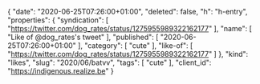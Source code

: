 {
  "date": "2020-06-25T07:26:00+01:00",
  "deleted": false,
  "h": "h-entry",
  "properties": {
    "syndication": [
      "https://twitter.com/dog_rates/status/1275955989322162177"
    ],
    "name": [
      "Like of @dog_rates's tweet"
    ],
    "published": [
      "2020-06-25T07:26:00+01:00"
    ],
    "category": [
      "cute"
    ],
    "like-of": [
      "https://twitter.com/dog_rates/status/1275955989322162177"
    ]
  },
  "kind": "likes",
  "slug": "2020/06/batvv",
  "tags": [
    "cute"
  ],
  "client_id": "https://indigenous.realize.be"
}
